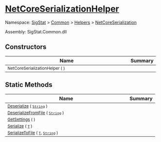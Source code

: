 # [NetCoreSerializationHelper](./NetCoreSerializationHelper.md)

Namespace: [SigStat]() > [Common](./../../README.md) > [Helpers](./../README.md) > [NetCoreSerialization](./README.md)

Assembly: SigStat.Common.dll


## Constructors

| Name | Summary | 
| --- | --- | 
| <sub>NetCoreSerializationHelper (  )</sub><img style="cursor:not-allowed; width:200px;"/>| <sub></sub>| <br>


## Static Methods

| Name | Summary | 
| --- | --- | 
| <sub>[Deserialize](./Methods/NetCoreSerializationHelper-100664135.md) ( [`String`](https://docs.microsoft.com/en-us/dotnet/api/System.String) )</sub><img style="cursor:not-allowed; width:200px;"/>| <sub></sub>| <br>
| <sub>[DeserializeFromFile](./Methods/NetCoreSerializationHelper-100664138.md) ( [`String`](https://docs.microsoft.com/en-us/dotnet/api/System.String) )</sub><img style="cursor:not-allowed; width:200px;"/>| <sub></sub>| <br>
| <sub>[GetSettings](./Methods/NetCoreSerializationHelper-100664134.md) (  )</sub><img style="cursor:not-allowed; width:200px;"/>| <sub></sub>| <br>
| <sub>[Serialize](./Methods/NetCoreSerializationHelper-100664136.md) ( [`T`](./NetCoreSerializationHelper.md) )</sub><img style="cursor:not-allowed; width:200px;"/>| <sub></sub>| <br>
| <sub>[SerializeToFile](./Methods/NetCoreSerializationHelper-100664137.md) ( [`T`](./NetCoreSerializationHelper.md), [`String`](https://docs.microsoft.com/en-us/dotnet/api/System.String) )</sub><img style="cursor:not-allowed; width:200px;"/>| <sub></sub>| <br>


